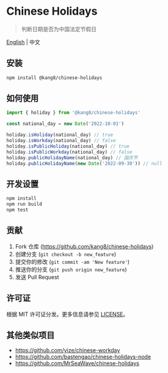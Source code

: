 # Chinese Holidays
> 判断日期是否为中国法定节假日

[English](README.md) | 中文


## 安装

```sh
npm install @kang8/chinese-holidays
```

## 如何使用

```js
import { holiday } from '@kang8/chinese-holidays'

const national_day = new Date('2022-10-01')

holiday.isHoliday(national_day) // true
holiday.isWorkday(national_day) // false
holiday.isPublicHoliday(national_day) // true
holiday.isPublicWorkday(national_day) // false
holiday.publicHolidayName(national_day) // 国庆节
holiday.publicHolidayName(new Date('2022-09-30')) // null
```

## 开发设置

```sh
npm install
npm run build
npm test
```

## 贡献

1. Fork 仓库 (<https://github.com/kang8/chinese-holidays>)
2. 创建分支 (`git checkout -b new_feature`)
3. 提交你的修改 (`git commit -am 'New feature'`)
4. 推送你的分支 (`git push origin new_feature`)
5. 发送 Pull Request

## 许可证

根据 MIT 许可证分发。更多信息请参见 [LICENSE](LICENSE)。

## 其他类似项目

* https://github.com/yize/chinese-workday
* https://github.com/bastengao/chinese-holidays-node
* https://github.com/MrSeaWave/chinese-holidays
